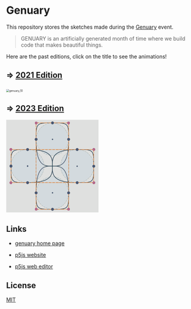# Genuary

This repository stores the sketches made during the [Genuary](https://genuary.art/) event.

> GENUARY is an artificially generated month of time where we build code that makes beautiful things.

Here are the past editions, click on the title to see the animations!

## => [2021 Edition](./2021/README.md)

<img src="./2021/day_10/genuary_10.gif" alt="genuary_10" style="zoom:50%;" />

## => [2023 Edition](./2023/README.md)

<img src="./2023/day_1/genuary_1.gif" alt="genuary_1" style="zoom:62%;" />

## Links

- [genuary home page](https://genuary2021.github.io)

- [p5js website](p5js.org/)

- [p5js web editor](https://editor.p5js.org/)

## License

[MIT](https://choosealicense.com/licenses/mit/)
